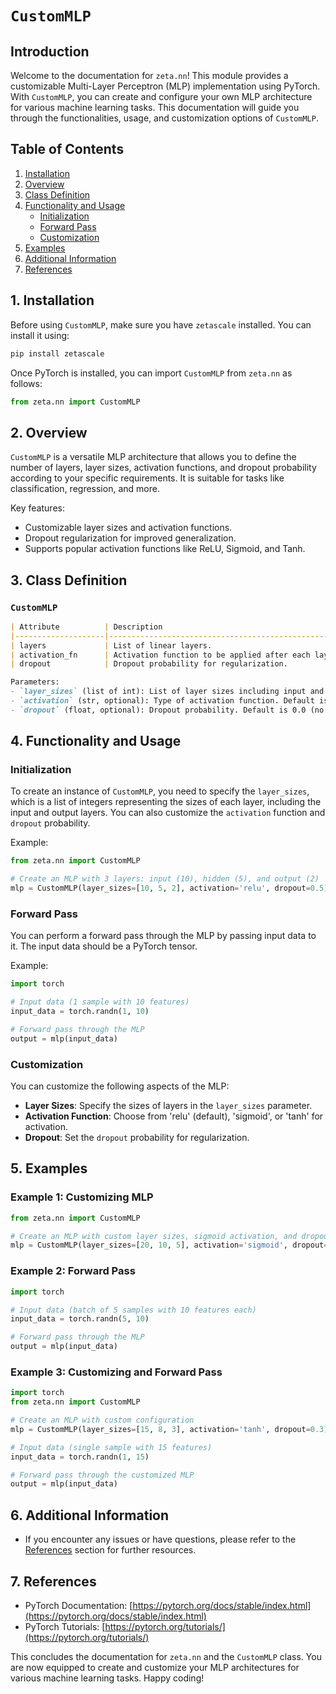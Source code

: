 # `CustomMLP`

## Introduction

Welcome to the documentation for `zeta.nn`! This module provides a customizable Multi-Layer Perceptron (MLP) implementation using PyTorch. With `CustomMLP`, you can create and configure your own MLP architecture for various machine learning tasks. This documentation will guide you through the functionalities, usage, and customization options of `CustomMLP`.

## Table of Contents

1. [Installation](#installation)
2. [Overview](#overview)
3. [Class Definition](#class-definition)
4. [Functionality and Usage](#functionality-and-usage)
    - [Initialization](#initialization)
    - [Forward Pass](#forward-pass)
    - [Customization](#customization)
5. [Examples](#examples)
6. [Additional Information](#additional-information)
7. [References](#references)

## 1. Installation <a name="installation"></a>

Before using `CustomMLP`, make sure you have `zetascale` installed. You can install it using:

```bash
pip install zetascale
```

Once PyTorch is installed, you can import `CustomMLP` from `zeta.nn` as follows:

```python
from zeta.nn import CustomMLP
```

## 2. Overview <a name="overview"></a>

`CustomMLP` is a versatile MLP architecture that allows you to define the number of layers, layer sizes, activation functions, and dropout probability according to your specific requirements. It is suitable for tasks like classification, regression, and more.

Key features:
- Customizable layer sizes and activation functions.
- Dropout regularization for improved generalization.
- Supports popular activation functions like ReLU, Sigmoid, and Tanh.

## 3. Class Definition <a name="class-definition"></a>

### `CustomMLP`

```markdown
| Attribute          | Description                                            |
|--------------------|--------------------------------------------------------|
| layers             | List of linear layers.                                 |
| activation_fn      | Activation function to be applied after each layer.   |
| dropout            | Dropout probability for regularization.               |

Parameters:
- `layer_sizes` (list of int): List of layer sizes including input and output layer.
- `activation` (str, optional): Type of activation function. Default is 'relu'.
- `dropout` (float, optional): Dropout probability. Default is 0.0 (no dropout).
```

## 4. Functionality and Usage <a name="functionality-and-usage"></a>

### Initialization <a name="initialization"></a>

To create an instance of `CustomMLP`, you need to specify the `layer_sizes`, which is a list of integers representing the sizes of each layer, including the input and output layers. You can also customize the `activation` function and `dropout` probability.

Example:

```python
from zeta.nn import CustomMLP

# Create an MLP with 3 layers: input (10), hidden (5), and output (2)
mlp = CustomMLP(layer_sizes=[10, 5, 2], activation='relu', dropout=0.5)
```

### Forward Pass <a name="forward-pass"></a>

You can perform a forward pass through the MLP by passing input data to it. The input data should be a PyTorch tensor.

Example:

```python
import torch

# Input data (1 sample with 10 features)
input_data = torch.randn(1, 10)

# Forward pass through the MLP
output = mlp(input_data)
```

### Customization <a name="customization"></a>

You can customize the following aspects of the MLP:
- **Layer Sizes**: Specify the sizes of layers in the `layer_sizes` parameter.
- **Activation Function**: Choose from 'relu' (default), 'sigmoid', or 'tanh' for activation.
- **Dropout**: Set the `dropout` probability for regularization.

## 5. Examples <a name="examples"></a>

### Example 1: Customizing MLP

```python
from zeta.nn import CustomMLP

# Create an MLP with custom layer sizes, sigmoid activation, and dropout
mlp = CustomMLP(layer_sizes=[20, 10, 5], activation='sigmoid', dropout=0.2)
```

### Example 2: Forward Pass

```python
import torch

# Input data (batch of 5 samples with 10 features each)
input_data = torch.randn(5, 10)

# Forward pass through the MLP
output = mlp(input_data)
```

### Example 3: Customizing and Forward Pass

```python
import torch
from zeta.nn import CustomMLP

# Create an MLP with custom configuration
mlp = CustomMLP(layer_sizes=[15, 8, 3], activation='tanh', dropout=0.3)

# Input data (single sample with 15 features)
input_data = torch.randn(1, 15)

# Forward pass through the customized MLP
output = mlp(input_data)
```

## 6. Additional Information <a name="additional-information"></a>

- If you encounter any issues or have questions, please refer to the [References](#references) section for further resources.

## 7. References <a name="references"></a>

- PyTorch Documentation: [https://pytorch.org/docs/stable/index.html](https://pytorch.org/docs/stable/index.html)
- PyTorch Tutorials: [https://pytorch.org/tutorials/](https://pytorch.org/tutorials/)

This concludes the documentation for `zeta.nn` and the `CustomMLP` class. You are now equipped to create and customize your MLP architectures for various machine learning tasks. Happy coding!